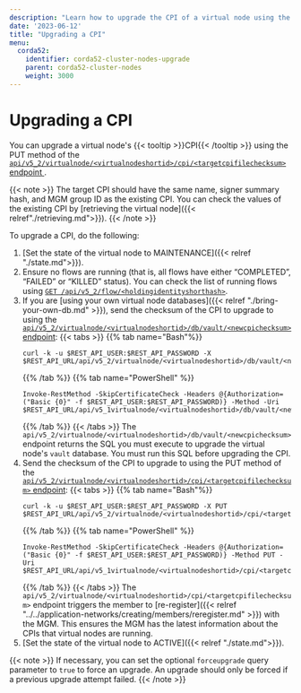 ```yaml
---
description: "Learn how to upgrade the CPI of a virtual node using the REST API."
date: '2023-06-12'
title: "Upgrading a CPI"
menu:
  corda52:
    identifier: corda52-cluster-nodes-upgrade
    parent: corda52-cluster-nodes
    weight: 3000
---
```


# Upgrading a CPI

You can upgrade a virtual node's {{< tooltip >}}CPI{{< /tooltip >}} using the PUT method of the <a href ="../../reference/rest-api/openapi.html#tag/Virtual-Node-API/operation/put_virtualnode__virtualnodeshortid__cpi__targetcpifilechecksum_">`api/v5_2/virtualnode/<virtualnodeshortid>/cpi/<targetcpifilechecksum>` endpoint </a>.

{{< note >}}
The target CPI should have the same name, signer summary hash, and MGM group ID as the existing CPI. You can check the values of the existing CPI by [retrieving the virtual node]({{< relref"./retrieving.md">}}).
{{< /note >}}

To upgrade a CPI, do the following:

1. [Set the state of the virtual node to MAINTENANCE]({{< relref "./state.md">}}).
2. Ensure no flows are running (that is, all flows have either “COMPLETED”, “FAILED” or “KILLED” status). You can check the list of running flows using <a href ="../../reference/rest-api/openapi.html#tag/Flow-Management-API/operation/get_flow__holdingidentityshorthash_">`GET /api/v5_2/flow/<holdingidentityshorthash>`</a>.
3. If you are [using your own virtual node databases]({{< relref "./bring-your-own-db.md" >}}), send the checksum of the CPI to upgrade to using the <a href ="../../reference/rest-api/openapi.html#tag/Virtual-Node-API/operation/get_virtualnode__virtualnodeshortid__db_vault__newcpichecksum_">`api/v5_2/virtualnode/<virtualnodeshortid>/db/vault/<newcpichecksum>` endpoint</a>:
   {{< tabs >}}
   {{% tab name="Bash"%}}
   ```shell
   curl -k -u $REST_API_USER:$REST_API_PASSWORD -X $REST_API_URL/api/v5_2/virtualnode/<virtualnodeshortid>/db/vault/<newcpichecksum>
   ```
   {{% /tab %}}
   {{% tab name="PowerShell" %}}
   ```shell
   Invoke-RestMethod -SkipCertificateCheck -Headers @{Authorization=("Basic {0}" -f $REST_API_USER:$REST_API_PASSWORD)} -Method -Uri    $REST_API_URL/api/v5_1virtualnode/<virtualnodeshortid>/db/vault/<newcpichecksum>
   ```
   {{% /tab %}}
   {{< /tabs >}}
   The `api/v5_2/virtualnode/<virtualnodeshortid>/db/vault/<newcpichecksum>` endpoint returns the SQL you must execute to upgrade the virtual node's `vault` database. You must run this SQL before upgrading the CPI.
4. Send the checksum of the CPI to upgrade to using the PUT method of the <a href ="../../reference/rest-api/openapi.html#tag/Virtual-Node-API/operation/put_virtualnode__virtualnodeshortid__cpi__targetcpifilechecksum_">`api/v5_2/virtualnode/<virtualnodeshortid>/cpi/<targetcpifilechecksum>` endpoint</a>:
   {{< tabs >}}
   {{% tab name="Bash"%}}
   ```shell
   curl -k -u $REST_API_USER:$REST_API_PASSWORD -X PUT $REST_API_URL/api/v5_2/virtualnode/<virtualnodeshortid>/cpi/<targetcpifilechecksum>
   ```
   {{% /tab %}}
   {{% tab name="PowerShell" %}}
   ```shell
   Invoke-RestMethod -SkipCertificateCheck -Headers @{Authorization=("Basic {0}" -f $REST_API_USER:$REST_API_PASSWORD)} -Method PUT -Uri    $REST_API_URL/api/v5_1virtualnode/<virtualnodeshortid>/cpi/<targetcpifilechecksum>
   ```
   {{% /tab %}}
   {{< /tabs >}}
   The `api/v5_2/virtualnode/<virtualnodeshortid>/cpi/<targetcpifilechecksum>` endpoint triggers the member to [re-register]({{< relref "../../application-networks/creating/members/reregister.md" >}}) with the MGM. This ensures the MGM has the latest information about the CPIs that virtual nodes are running.
5. [Set the state of the virtual node to ACTIVE]({{< relref "./state.md">}}).

{{< note >}}
If necessary, you can set the optional `forceupgrade` query parameter to `true` to force an upgrade. An upgrade should only be forced if a previous upgrade attempt failed.
{{< /note >}}
